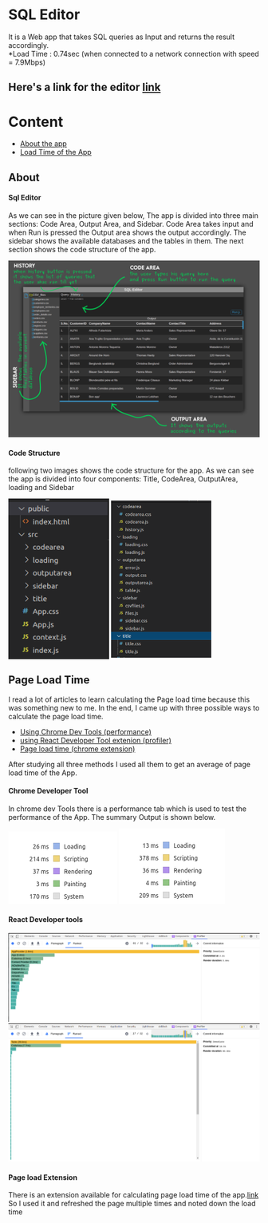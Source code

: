 # SQL Editor

It is a Web app that takes SQL queries as Input and returns the result accordingly.<br>
*Load Time : 0.74sec (when connected to a network connection with speed = 7.9Mbps)

## Here's a link for the editor [link](https://react-sql-editor.netlify.app/)

# Content

<ul>
  <li><a href="#about">About the app</a></li>
  <li><a href="#load">Load Time of the App</a></li>
</ul>

<div id="About">
  <h2>About</h2>
  <h4>Sql Editor</h4>
  <p>As we can see in the picture given below, The app is divided into three main sections: Code Area, Output Area, and Sidebar. Code Area takes input and when Run is pressed the Output area shows the output accordingly. The sidebar shows the available databases and the tables in them. The next section shows the code structure of the app.</p>
  <img src="https://github.com/utkarshkalra/image/blob/main/appscreenshot.png" alt="App">
  <h4>Code Structure</h4>
  <p>following two images shows the code structure for the app. As we can see the app is divided into four components: Title, CodeArea, OutputArea, loading and Sidebar</p>
 
  <img align="center" width="40%" src="https://github.com/utkarshkalra/image/blob/main/codestructure.png" alt="codestructure">
  <img align="center" width="40%" src="https://github.com/utkarshkalra/image/blob/main/codestructure2.png" alt="codestructure">
</div>

<div id="load">
  <h2>Page Load Time</h2>
  I read a lot of articles to learn calculating the Page load time because this was something new to me. In the end, I came up with three possible ways to calculate the page load time.
  <ul>
  <li><a href="#chromedev">Using Chrome Dev Tools (performance)</a></li>
  <li><a href="#reactdev">using React Developer Tool extenion (profiler)</a></li>
  <li><a href="#pageloadextension">Page load time (chrome extension)</a></li>
</ul>
  After studying all three methods I used all them to get an average of page load time of the App.
  
  <div id ="chromedev"> 
    <h4>Chrome Developer Tool</h4>
    <p>In chrome dev Tools there is a performance tab which is used to test the performance of the App.
    The summary Output is shown below.</p>
  <img src="https://github.com/utkarshkalra/image/blob/main/chromdevtool.png" alt="devtools">
  <img src="https://github.com/utkarshkalra/image/blob/main/chromedevtool2.png" alt="devtools">
  </div>
  <div id ="reactdev">
    <h4>React Developer tools</h4>
    <img src="https://github.com/utkarshkalra/image/blob/main/profiler1.png" alt="profiler">
  <img src="https://github.com/utkarshkalra/image/blob/main/profiler.png" alt="profiler">
  </div>
  <div id ="pageloadextension">
    <h4>Page load Extension </h4>
    <p>There is an extension available for calculating page load time of the app.<a href="https://chrome.google.com/webstore/detail/page-load-time/fploionmjgeclbkemipmkogoaohcdbig">link</a> So I used it and refreshed the page multiple times and noted down the load time </p>
  
  </div>
   
  
</div>

    
</div>
